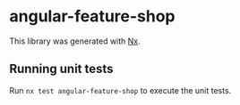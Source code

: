 # angular-feature-shop

This library was generated with [Nx](https://nx.dev).

## Running unit tests

Run `nx test angular-feature-shop` to execute the unit tests.
